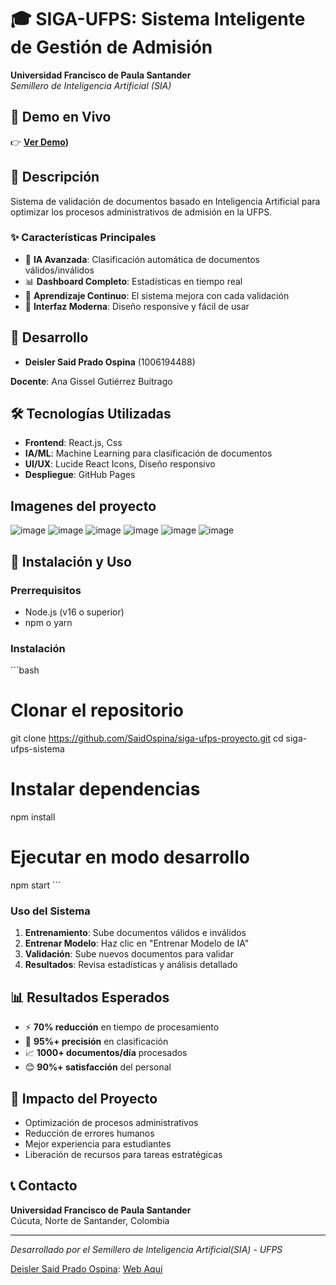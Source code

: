 # 🎓 SIGA-UFPS: Sistema Inteligente de Gestión de Admisión

**Universidad Francisco de Paula Santander**  
*Semillero de Inteligencia Artificial (SIA)*

## 🚀 Demo en Vivo
👉 **[Ver Demo](https://saidospina.github.io/siga-ufps-proyecto))**

## 📝 Descripción
Sistema de validación de documentos basado en Inteligencia Artificial para optimizar los procesos administrativos de admisión en la UFPS.

### ✨ Características Principales
- 🤖 **IA Avanzada**: Clasificación automática de documentos válidos/inválidos
- 📊 **Dashboard Completo**: Estadísticas en tiempo real
- 🔄 **Aprendizaje Continuo**: El sistema mejora con cada validación
- 📱 **Interfaz Moderna**: Diseño responsive y fácil de usar

## 👥 Desarrollo
- **Deisler Said Prado Ospina** (1006194488)

**Docente**: Ana Gissel Gutiérrez Buitrago

## 🛠️ Tecnologías Utilizadas
- **Frontend**: React.js, Css 
- **IA/ML**: Machine Learning para clasificación de documentos
- **UI/UX**: Lucide React Icons, Diseño responsivo
- **Despliegue**: GitHub Pages

## Imagenes del proyecto
![image](https://github.com/user-attachments/assets/c783a037-d421-42b2-ba60-16d18bcbba52)
![image](https://github.com/user-attachments/assets/67152490-450e-45a8-aaf6-d79c3259289b)
![image](https://github.com/user-attachments/assets/e78d0a16-c941-4d4d-bb74-a5bb08f5d07d)
![image](https://github.com/user-attachments/assets/6de1792a-0286-434a-a03a-d0374636e4ba)
![image](https://github.com/user-attachments/assets/e69bd6d4-b036-4d8c-8fce-3a9aa0e81cb0)
![image](https://github.com/user-attachments/assets/92da1cd1-657c-4945-938f-7c920a697cb0)






## 🚀 Instalación y Uso

### Prerrequisitos
- Node.js (v16 o superior)
- npm o yarn

### Instalación
\`\`\`bash
# Clonar el repositorio
git clone https://github.com/SaidOspina/siga-ufps-proyecto.git
cd siga-ufps-sistema

# Instalar dependencias
npm install

# Ejecutar en modo desarrollo
npm start
\`\`\`

### Uso del Sistema
1. **Entrenamiento**: Sube documentos válidos e inválidos
2. **Entrenar Modelo**: Haz clic en "Entrenar Modelo de IA"
3. **Validación**: Sube nuevos documentos para validar
4. **Resultados**: Revisa estadísticas y análisis detallado

## 📊 Resultados Esperados
- ⚡ **70% reducción** en tiempo de procesamiento
- 🎯 **95%+ precisión** en clasificación
- 📈 **1000+ documentos/día** procesados
- 😊 **90%+ satisfacción** del personal

## 🎯 Impacto del Proyecto
- Optimización de procesos administrativos
- Reducción de errores humanos
- Mejor experiencia para estudiantes
- Liberación de recursos para tareas estratégicas

## 📞 Contacto
**Universidad Francisco de Paula Santander**  
Cúcuta, Norte de Santander, Colombia

---
*Desarrollado por el Semillero de Inteligencia Artificial(SIA) - UFPS*

[Deisler Said Prado Ospina](https://portafoliosaid-production.up.railway.app/): [Web Aquí](https://portafoliosaid-production.up.railway.app/)
